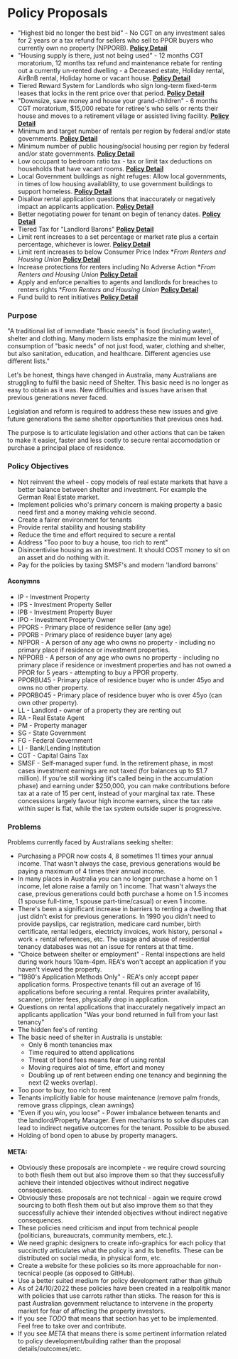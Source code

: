 # Policy Proposals

- "Highest bid no longer the best bid" - No CGT on any investment sales for 2 years or a tax refund for sellers who sell to PPOR buyers who currently own no property (NPPORB). **[Policy Detail](https://github.com/sazr/housing-reform/blob/master/proposal_1.md)**
- "Housing supply is there, just not being used" - 12 months CGT moratorium, 12 months tax refund and maintenance rebate for renting out a currently un-rented dwelling - a Deceased estate, Holiday rental, AirBnB rental, Holiday home or vacant house. **[Policy Detail](https://github.com/sazr/housing-reform/blob/master/proposal_2.md)**
- Tiered Reward System for Landlords who sign long-term fixed-term leases that locks in the rent price over that period. **[Policy Detail](https://github.com/sazr/housing-reform/blob/master/proposal_16.md)**
- "Downsize, save money and house your grand-children" - 6 months CGT moratorium, $15,000 rebate for retiree's who sells or rents their house and moves to a retirement village or assisted living facility. **[Policy Detail](https://github.com/sazr/housing-reform/blob/master/proposal_3.md)**
- Minimum and target number of rentals per region by federal and/or state governments. **[Policy Detail](https://github.com/sazr/housing-reform/blob/master/proposal_4.md)**
- Minimum number of public housing/social housing per region by federal and/or state governments. **[Policy Detail](https://github.com/sazr/housing-reform/blob/master/proposal_5.md)**
- Low occupant to bedroom ratio tax - tax or limit tax deductions on households that have vacant rooms. **[Policy Detail](https://github.com/sazr/housing-reform/blob/master/proposal_6.md)**
- Local Government buildings as night refuges: Allow local governments, in times of low housing availablilty, to use government buildings to support homeless. **[Policy Detail](https://github.com/sazr/housing-reform/blob/master/proposal_7.md)**
- Disallow rental application questions that inaccurately or negatively impact an applicants application. **[Policy Detail](https://github.com/sazr/housing-reform/blob/master/proposal_8.md)**
- Better negotiating power for tenant on begin of tenancy dates. **[Policy Detail](https://github.com/sazr/housing-reform/blob/master/proposal_9.md)**
- Tiered Tax for "Landlord Barons" **[Policy Detail](https://github.com/sazr/housing-reform/blob/master/proposal_10.md)**
- Limit rent increases to a set percentage or market rate plus a certain percentage, whichever is lower. **[Policy Detail](https://github.com/sazr/housing-reform/blob/master/proposal_11.md)**
- Limit rent increases to below Consumer Price Index \**From Renters and Housing Union* **[Policy Detail](https://github.com/sazr/housing-reform/blob/master/proposal_12.md)**
- Increase protections for renters including No Adverse Action \**From Renters and Housing Union* **[Policy Detail](https://github.com/sazr/housing-reform/blob/master/proposal_13.md)**
- Apply and enforce penalties to agents and landlords for breaches to renters rights \**From Renters and Housing Union* **[Policy Detail](https://github.com/sazr/housing-reform/blob/master/proposal_14.md)**
- Fund build to rent initiatives **[Policy Detail](https://github.com/sazr/housing-reform/blob/master/proposal_15.md)**


### Purpose

"A traditional list of immediate "basic needs" is food (including water), shelter and clothing. Many modern lists emphasize the minimum level of consumption of "basic needs" of not just food, water, clothing and shelter, but also sanitation, education, and healthcare. Different agencies use different lists."

Let's be honest, things have changed in Australia, many Australians are struggling to fulfil the basic need of Shelter. This basic need is no longer as easy to obtain as it was. New difficulties and issues have arisen that previous generations never faced. 

Legislation and reform is required to address these new issues and give future generations the same shelter opportunities that previous ones had.

The purpose is to articulate legislation and other actions that can be taken to make it easier, faster and less costly to secure rental accomodation or purchase a principal place of residence.


### Policy Objectives

- Not reinvent the wheel - copy models of real estate markets that have a better balance between shelter and investment. For example the German Real Estate market.
- Implement policies who's primary concern is making  property a basic need first and a money making vehicle second.
- Create a fairer environment for tenants 
- Provide rental stability and housing stability
- Reduce the time and effort required to secure a rental
- Address "Too poor to buy a house, too rich to rent"
- Disincentivise housing as an investment. It should COST money to sit on an asset and do nothing with it.
- Pay for the policies by taxing SMSF's and modern 'landlord barrons'


#### Aconymns

- IP - Investment Property
- IPS - Investment Property Seller 
- IPB - Investment Property Buyer
- IPO - Investment Property Owner
- PPORS - Primary place of residence seller (any age)
- PPORB - Primary place of residence buyer (any age)
- NPPOR - A person of any age who owns no property - including no primary place if residence or investment properties.  
- NPPORB - A person of any age who owns no property - including no primary place if residence or investment properties and has not owned a PPOR for 5 years - attempting to buy a PPOR property.
- PPORBU45 - Primary place of residence buyer who is under 45yo and owns no other property.
- PPORBO45 - Primary place of residence buyer who is over 45yo (can own other property).
- LL - Landlord - owner of a property they are renting out
- RA - Real Estate Agent
- PM - Property manager
- SG - State Government
- FG - Federal Government
- LI - Bank/Lending Institution
- CGT - Capital Gains Tax
- SMSF - Self-managed super fund. In the retirement phase, in most cases investment earnings are not taxed (for balances up to $1.7 million). If you're still working (it's called being in the accumulation phase) and earning under $250,000, you can make contributions before tax at a rate of 15 per cent, instead of your marginal tax rate. These concessions largely favour high income earners, since the tax rate within super is flat, while the tax system outside super is progressive.


### Problems

Problems currently faced by Australians seeking shelter:

- Purchasing a PPOR now costs 4, 8 sometimes 11 times your annual income. That wasn't always the case, previous generations would be paying a maximum of 4 times their annual income. 
- In many places in Australia you can no longer purchase a home on 1 income, let alone raise a family on 1 income. That wasn't always the case, previous generations could both purchase a home on 1.5 incomes (1 spouse full-time, 1 spouse part-time/casual) or even 1 income.
- There's been a significant increase in barriers to renting a dwelling that just didn't exist for previous generations. In 1990 you didn't need to provide payslips, car registration, medicare card number, birth certificate, rental ledgers, electricty invoices, work history, personal + work + rental references, etc. The usage and abuse of residential tenancy databases was not an issue for renters at that time.
- "Choice between shelter or employment" - Rental inspections are held during work hours 10am-4pm. REA's won't accept an application if you haven't viewed the property.
- "1980's Application Methods Only" - REA's only accept paper application forms. Prospective tenants fill out an average of 16 applications before securing a rental. Requires printer availability, scanner, printer fees, physically drop in application.
- Questions on rental applications that inaccurately negatively impact an applicants application "Was your bond returned in full from your last tenancy"
- The hidden fee's of renting
- The basic need of shelter in Australia is unstable: 
    - Only 6 month tenancies max
    - Time required to attend applications
    - Threat of bond fees means fear of using rental
    - Moving requires alot of time, effort and money
    - Doubling up of rent between ending one tenancy and beginning the next (2 weeks overlap).
- Too poor to buy, too rich to rent
- Tenants implicitly liable for house maintenance (remove palm fronds, remove grass clippings, clean awnings)
- "Even if you win, you loose" - Power imbalance between tenants and the landlord/Property Manager. Even mechanisms to solve disputes can lead to indirect negative outcomes for the tenant. Possible to be abused.
- Holding of bond open to abuse by property managers.


#### META:

- Obviously these proposals are incomplete - we require crowd sourcing to both flesh them out but also improve them so that they successfully achieve their intended objectives without indirect negative consequences.
- Obviously these proposals are not technical - again we require crowd sourcing to both flesh them out but also improve them so that they successfully achieve their intended objectives without indirect negative consequences.
- These policies need criticism and input from technical people (politicians, bureaucrats, community members, etc.). 
- We need graphic designers to create info-graphics for each policy that succinctly articulates what the policy is and its benefits. These can be distributed on social media, in physical form, etc.
- Create a website for these policies so its more approachable for non-tecnical people (as opposed to GitHub).
- Use a better suited medium for policy development rather than github
- As of 24/10/2022 these policies have been created in a realpolitik manor with policies that use carrots rather than sticks. The reason for this is past Australian government reluctance to intervene in the property market for fear of affecting the property investors.
- If you see *TODO* that means that section has yet to be implemented. Feel free to take over and contribute.
- If you see *META* that means there is some pertinent information related to policy development/building rather than the proposal details/outcomes/etc.